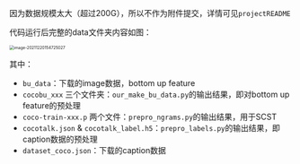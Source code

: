 因为数据规模太大（超过200G），所以不作为附件提交，详情可见`projectREADME`

代码运行后完整的data文件夹内容如图：

<img src="C:\Users\zhang\AppData\Roaming\Typora\typora-user-images\image-20211220154725027.png" alt="image-20211220154725027" style="zoom:50%;" />

其中：

* `bu_data`：下载的image数据，bottom up feature
* `cocobu_xxx` 三个文件夹：`our_make_bu_data.py`的输出结果，即对bottom up feature的预处理
* `coco-train-xxx.p` 两个文件：`prepro_ngrams.py`的输出结果，用于SCST
* `cocotalk.json` & `cocotalk_label.h5`：`prepro_labels.py`的输出结果，即caption数据的预处理
* `dataset_coco.json`：下载的caption数据